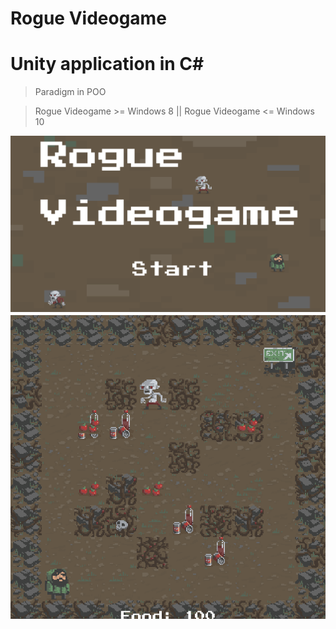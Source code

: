 # Rogue Videogame
# Unity application in C#

> Paradigm in POO

> Rogue Videogame >= Windows 8 || Rogue Videogame <= Windows 10

![](Captura.PNG)
![](Captura2.PNG)